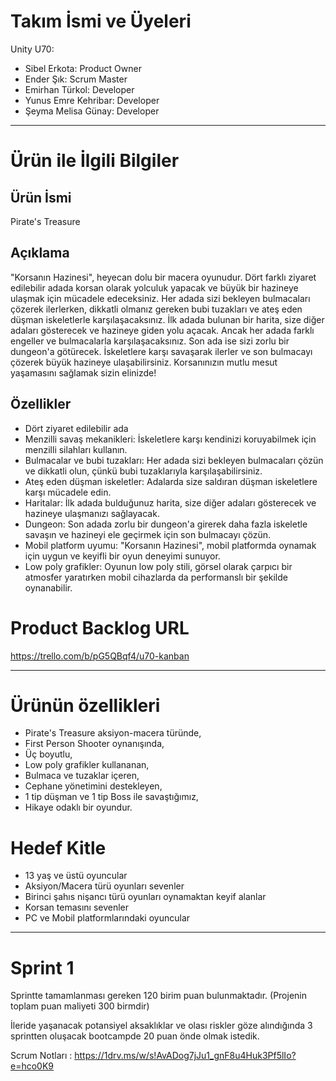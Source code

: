 # Takım İsmi ve Üyeleri

Unity U70:

- Sibel Erkota: Product Owner
- Ender Şık: Scrum Master
- Emirhan Türkol: Developer
- Yunus Emre Kehribar: Developer
- Şeyma Melisa Günay: Developer

---

# Ürün ile İlgili Bilgiler

## Ürün İsmi

Pirate's Treasure

## Açıklama

"Korsanın Hazinesi", heyecan dolu bir macera oyunudur. Dört farklı ziyaret edilebilir adada korsan olarak yolculuk yapacak ve büyük bir hazineye ulaşmak için mücadele edeceksiniz. Her adada sizi bekleyen bulmacaları çözerek ilerlerken, dikkatli olmanız gereken bubi tuzakları ve ateş eden düşman iskeletlerle karşılaşacaksınız. İlk adada bulunan bir harita, size diğer adaları gösterecek ve hazineye giden yolu açacak. Ancak her adada farklı engeller ve bulmacalarla karşılaşacaksınız. Son ada ise sizi zorlu bir dungeon'a götürecek. İskeletlere karşı savaşarak ilerler ve son bulmacayı çözerek büyük hazineye ulaşabilirsiniz. Korsanınızın mutlu mesut yaşamasını sağlamak sizin elinizde!

## Özellikler

- Dört ziyaret edilebilir ada
- Menzilli savaş mekanikleri: İskeletlere karşı kendinizi koruyabilmek için menzilli silahları kullanın.
- Bulmacalar ve bubi tuzakları: Her adada sizi bekleyen bulmacaları çözün ve dikkatli olun, çünkü bubi tuzaklarıyla karşılaşabilirsiniz.
- Ateş eden düşman iskeletler: Adalarda size saldıran düşman iskeletlere karşı mücadele edin.
- Haritalar: İlk adada bulduğunuz harita, size diğer adaları gösterecek ve hazineye ulaşmanızı sağlayacak.
- Dungeon: Son adada zorlu bir dungeon'a girerek daha fazla iskeletle savaşın ve hazineyi ele geçirmek için son bulmacayı çözün.
- Mobil platform uyumu: "Korsanın Hazinesi", mobil platformda oynamak için uygun ve keyifli bir oyun deneyimi sunuyor.
- Low poly grafikler: Oyunun low poly stili, görsel olarak çarpıcı bir atmosfer yaratırken mobil cihazlarda da performanslı bir şekilde oynanabilir.

# Product Backlog URL
https://trello.com/b/pG5QBqf4/u70-kanban

---
# Ürünün özellikleri

- Pirate's Treasure aksiyon-macera türünde,
- First Person Shooter oynanışında,
- Üç boyutlu,
- Low poly grafikler kullananan,
- Bulmaca ve tuzaklar içeren,
- Cephane yönetimini destekleyen,
- 1 tip düşman ve 1 tip Boss ile savaştığımız,
- Hikaye odaklı bir oyundur. 


# Hedef Kitle

- 13 yaş ve üstü oyuncular
- Aksiyon/Macera türü oyunları sevenler
- Birinci şahıs nişancı türü oyunları oynamaktan keyif alanlar
- Korsan temasını sevenler
- PC ve Mobil platformlarındaki oyuncular

---

# Sprint 1
Sprintte tamamlanması gereken 120 birim puan bulunmaktadır. (Projenin toplam puan maliyeti 300 birmdir)

İleride yaşanacak potansiyel aksaklıklar ve olası riskler göze alındığında 3 sprintten oluşacak bootcampde 20 puan önde olmak istedik. 

Scrum Notları : https://1drv.ms/w/s!AvADog7jJu1_gnF8u4Huk3Pf5lIo?e=hco0K9
